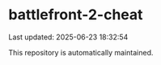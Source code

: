 # battlefront-2-cheat

Last updated: 2025-06-23 18:32:54

This repository is automatically maintained.
